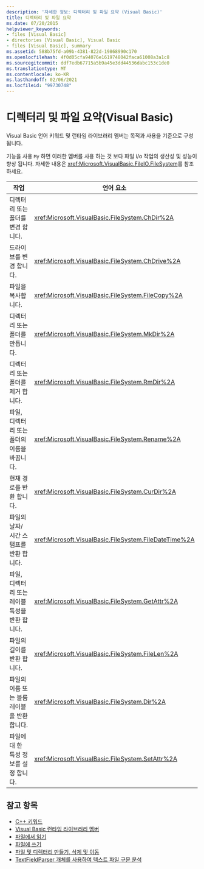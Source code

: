 ```yaml
---
description: '자세한 정보: 디렉터리 및 파일 요약 (Visual Basic)'
title: 디렉터리 및 파일 요약
ms.date: 07/20/2015
helpviewer_keywords:
- files [Visual Basic]
- directories [Visual Basic], Visual Basic
- files [Visual Basic], summary
ms.assetid: 588b75fd-a09b-4381-822d-19868990c170
ms.openlocfilehash: 4f0d05cfa94076e1619748042faca61008a3a1c8
ms.sourcegitcommit: ddf7edb67715a5b9a45e3dd44536dabc153c1de0
ms.translationtype: MT
ms.contentlocale: ko-KR
ms.lasthandoff: 02/06/2021
ms.locfileid: "99730748"
---
```

# <a name="directories-and-files-summary-visual-basic"></a>디렉터리 및 파일 요약(Visual Basic)

Visual Basic 언어 키워드 및 런타임 라이브러리 멤버는 목적과 사용을 기준으로 구성 됩니다.  
  
 기능을 사용 `My` 하면 이러한 멤버를 사용 하는 것 보다 파일 i/o 작업의 생산성 및 성능이 향상 됩니다. 자세한 내용은 <xref:Microsoft.VisualBasic.FileIO.FileSystem>를 참조하세요.  
  
|**작업**|**언어 요소**|  
|----------------|--------------------------|  
|디렉터리 또는 폴더를 변경 합니다.|<xref:Microsoft.VisualBasic.FileSystem.ChDir%2A>|  
|드라이브를 변경 합니다.|<xref:Microsoft.VisualBasic.FileSystem.ChDrive%2A>|  
|파일을 복사합니다.|<xref:Microsoft.VisualBasic.FileSystem.FileCopy%2A>|  
|디렉터리 또는 폴더를 만듭니다.|<xref:Microsoft.VisualBasic.FileSystem.MkDir%2A>|  
|디렉터리 또는 폴더를 제거 합니다.|<xref:Microsoft.VisualBasic.FileSystem.RmDir%2A>|  
|파일, 디렉터리 또는 폴더의 이름을 바꿉니다.|<xref:Microsoft.VisualBasic.FileSystem.Rename%2A>|  
|현재 경로를 반환 합니다.|<xref:Microsoft.VisualBasic.FileSystem.CurDir%2A>|  
|파일의 날짜/시간 스탬프를 반환 합니다.|<xref:Microsoft.VisualBasic.FileSystem.FileDateTime%2A>|  
|파일, 디렉터리 또는 레이블 특성을 반환 합니다.|<xref:Microsoft.VisualBasic.FileSystem.GetAttr%2A>|  
|파일의 길이를 반환 합니다.|<xref:Microsoft.VisualBasic.FileSystem.FileLen%2A>|  
|파일의 이름 또는 볼륨 레이블을 반환 합니다.|<xref:Microsoft.VisualBasic.FileSystem.Dir%2A>|  
|파일에 대 한 특성 정보를 설정 합니다.|<xref:Microsoft.VisualBasic.FileSystem.SetAttr%2A>|  
  
## <a name="see-also"></a>참고 항목

- [C++ 키워드](index.md)
- [Visual Basic 런타임 라이브러리 멤버](../runtime-library-members.md)
- [파일에서 읽기](../../developing-apps/programming/drives-directories-files/reading-from-files.md)
- [파일에 쓰기](../../developing-apps/programming/drives-directories-files/writing-to-files.md)
- [파일 및 디렉터리 만들기, 삭제 및 이동](../../developing-apps/programming/drives-directories-files/creating-deleting-and-moving-files-and-directories.md)
- [TextFieldParser 개체를 사용하여 텍스트 파일 구문 분석](../../developing-apps/programming/drives-directories-files/parsing-text-files-with-the-textfieldparser-object.md)
